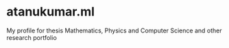 # atanukumar.ml
My profile for thesis Mathematics, Physics and Computer Science and other research portfolio

